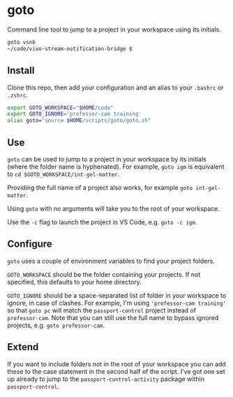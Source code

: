 # goto

Command line tool to jump to a project in your workspace using its initials.

```bash
goto vsnb
~/code/vivo-stream-notification-bridge $
```

## Install

Clone this repo, then add your configuration and an alias to your `.bashrc` or `.zshrc`.

```bash
export GOTO_WORKSPACE="$HOME/code"
export GOTO_IGNORE='professor-cam training'
alias goto="source $HOME/scripts/goto/goto.sh"
```

## Use

`goto` can be used to jump to a project in your workspace by its initials (where the folder name is hyphenated).
For example, `goto igm` is equivalent to `cd $GOTO_WORKSPACE/int-gel-matter`.

Providing the full name of a project also works, for example `goto int-gel-matter`.

Using `goto` with no arguments will take you to the root of your workspace.

Use the `-c` flag to launch the project in VS Code, e.g. `goto -c igm`. 

## Configure

`goto` uses a couple of environment variables to find your project folders.

`GOTO_WORKSPACE` should be the folder containing your projects.
If not specified, this defaults to your home directory.

`GOTO_IGNORE` should be a space-separated list of folder in your workspace to ignore, in case of clashes.
For example, I'm using `'professor-cam training'` so that `goto pc` will match the `passport-control` project instead of `professor-cam`.
Note that you can still use the full name to bypass ignored projects, e.g. `goto professor-cam`.

## Extend

If you want to include folders not in the root of your workspace you can add these to the case statement in the second half of the script.
I've got one set up already to jump to the `passport-control-activity` package within `passport-control`.

